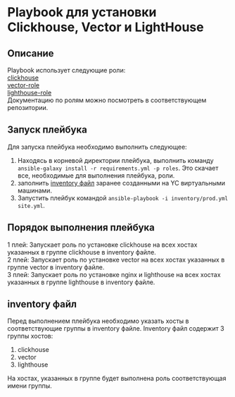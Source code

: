 # Playbook для установки Clickhouse, Vector и LightHouse
## Описание
Playbook использует следующие роли:  
[clickhouse](https://github.com/AlexeySetevoi/ansible-clickhouse)  
[vector-role](https://github.com/gorelovniko/vector-role)  
[lighthouse-role](https://github.com/gorelovniko/lighthouse-role)  
Документацию по ролям можно посмотреть в соответствующем репозитории.

## Запуск плейбука
Для запуска плейбука необходимо выполнить следующее:
1. Находясь в корневой директории плейбука, выполнить команду ```ansible-galaxy install -r requirements.yml -p roles```. Это скачает все, необходимые для выполнения плейбука, роли.
2. заполнить [inventory файл](./inventory/prod.yml) заранее созданными  на YC виртуальными машинами.
3. Запустить плейбук командой ```ansible-playbook -i inventory/prod.yml site.yml```.

## Порядок выполнения плейбука
1 плей: Запускает роль по установке сlickhouse на всех хостах указанных в группе clickhouse в inventory файле.  
2 плей: Запускает роль по установке vector на всех хостах указанных в группе vector в inventory файле.  
3 плей: Запускает роль по установке nginx и lighthouse на всех хостах указанных в группе lighthouse в inventory файле.

## inventory файл
Перед выполнением плейбука необходимо указать хосты в соответствующие группы в inventory файле.
Inventory файл содержит 3 группы хостов:
1. clickhouse
2. vector
3. lighthouse

На хостах, указанных в группе будет выполнена роль соответствующая имени группы.